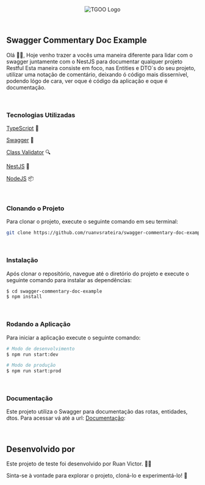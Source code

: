 [circleci-image]: https://img.shields.io/circleci/build/github/nestjs/nest/master?token=abc123def456

<p align="center">
  <img style="margin: auto" src="https://static1.smartbear.co/swagger/media/assets/images/swagger_logo.svg"  alt="TGOO Logo" />
</p>

<br />

## Swagger Commentary Doc Example

Olá 🙋‍♂️, 
Hoje venho trazer a vocês uma maneira diferente para lidar com o swagger juntamente com o NestJS para documentar qualquer projeto Restful 
Esta maneira consiste em foco, nas Entities e DTO´s do seu projeto, utilizar uma notação de comentário, deixando ó código mais dissernível, podendo lógo de cara, ver oque é código da aplicação e oque é documentação.

<br />

### Tecnologias Utilizadas

[TypeScript](https://www.typescriptlang.org/) 🧪

[Swagger](https://swagger.io/) 📜

[Class Validator](https://www.npmjs.com/package/class-validator) 🔍

[NestJS](https://docs.nestjs.com/) 🏢

[NodeJS](https://nodejs.org/en) 📦

<br />

### Clonando o Projeto

Para clonar o projeto, execute o seguinte comando em seu terminal:
```bash
git clone https://github.com/ruanvsrateira/swagger-commentary-doc-example
```

<br />

### Instalação

Após clonar o repositório, navegue até o diretório do projeto e execute o seguinte comando para instalar as dependências:

```bash
$ cd swagger-commentary-doc-example
$ npm install
```

<br />

### Rodando a Aplicação

Para iniciar a aplicação execute o seguinte comando:
```bash
# Modo de desenvolvimento
$ npm run start:dev

# Modo de produção
$ npm run start:prod
```
<br />

### Documentação

Este projeto utiliza o Swagger para documentação das rotas, entidades, dtos. Para acessar vá até a url: [Documentação](http://localhost:3000/api):

<br />

## Desenvolvido por

Este projeto de teste foi desenvolvido por Ruan Victor. 👨‍💻

Sinta-se à vontade para explorar o projeto, cloná-lo e experimentá-lo! 🚀

